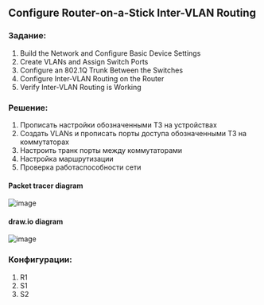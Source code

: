 
## Configure Router-on-a-Stick Inter-VLAN Routing


### Задание:

   1. Build the Network and Configure Basic Device Settings
   2. Create VLANs and Assign Switch Ports
   3. Configure an 802.1Q Trunk Between the Switches
   4. Configure Inter-VLAN Routing on the Router
   5. Verify Inter-VLAN Routing is Working


### Решение:

   1. Прописать настройки обозначенными ТЗ на устройствах 
   2. Создать VLANs и прописать порты доступа обозначенными ТЗ на коммутаторах  
   3. Настроить транк порты между коммутаторами
   4. Настройка маршрутизации 
   5. Проверка работаспособности сети


#### Packet tracer diagram 
![image](https://user-images.githubusercontent.com/112641849/188316584-44baa9cd-cc02-4dd7-9b19-97dc9b9736af.png)

#### draw.io diagram 
![image](https://user-images.githubusercontent.com/112641849/188318192-32644653-a060-4665-9114-6b19bff8c6b5.png)


### Конфигурации:
   1. R1
   2. S1 
   3. S2
